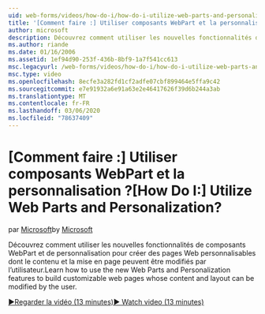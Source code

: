 ```yaml
---
uid: web-forms/videos/how-do-i/how-do-i-utilize-web-parts-and-personalization
title: '[Comment faire :] Utiliser composants WebPart et la personnalisation ? | Microsoft Docs'
author: microsoft
description: Découvrez comment utiliser les nouvelles fonctionnalités de composants WebPart et de personnalisation pour créer des pages Web personnalisables dont le contenu et la mise en page peuvent être modifiés par l’utilisateur.
ms.author: riande
ms.date: 01/16/2006
ms.assetid: 1ef94d90-253f-436b-8bf9-1a7f541cc613
msc.legacyurl: /web-forms/videos/how-do-i/how-do-i-utilize-web-parts-and-personalization
msc.type: video
ms.openlocfilehash: 8ecfe3a282fd1cf2adfe07cbf899464e5ffa9c42
ms.sourcegitcommit: e7e91932a6e91a63e2e46417626f39d6b244a3ab
ms.translationtype: MT
ms.contentlocale: fr-FR
ms.lasthandoff: 03/06/2020
ms.locfileid: "78637409"
---
```

# <a name="how-do-i-utilize-web-parts-and-personalization"></a><span data-ttu-id="bf72d-104">[Comment faire :] Utiliser composants WebPart et la personnalisation ?</span><span class="sxs-lookup"><span data-stu-id="bf72d-104">[How Do I:] Utilize Web Parts and Personalization?</span></span>

<span data-ttu-id="bf72d-105">par [Microsoft](https://github.com/microsoft)</span><span class="sxs-lookup"><span data-stu-id="bf72d-105">by [Microsoft](https://github.com/microsoft)</span></span>

<span data-ttu-id="bf72d-106">Découvrez comment utiliser les nouvelles fonctionnalités de composants WebPart et de personnalisation pour créer des pages Web personnalisables dont le contenu et la mise en page peuvent être modifiés par l’utilisateur.</span><span class="sxs-lookup"><span data-stu-id="bf72d-106">Learn how to use the new Web Parts and Personalization features to build customizable web pages whose content and layout can be modified by the user.</span></span>

[<span data-ttu-id="bf72d-107">&#9654;Regarder la vidéo (13 minutes)</span><span class="sxs-lookup"><span data-stu-id="bf72d-107">&#9654; Watch video (13 minutes)</span></span>](https://channel9.msdn.com/Blogs/ASP-NET-Site-Videos/how-do-i-utilize-web-parts-and-personalization)
